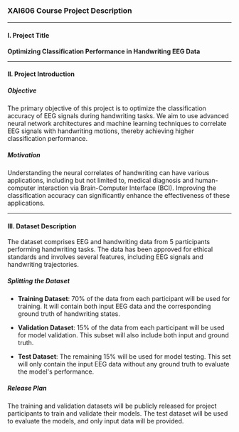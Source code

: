 ### XAI606 Course Project Description

---

#### I. Project Title
**Optimizing Classification Performance in Handwriting EEG Data**

---

#### II. Project Introduction

##### Objective
The primary objective of this project is to optimize the classification accuracy of EEG signals during handwriting tasks. We aim to use advanced neural network architectures and machine learning techniques to correlate EEG signals with handwriting motions, thereby achieving higher classification performance.

##### Motivation
Understanding the neural correlates of handwriting can have various applications, including but not limited to, medical diagnosis and human-computer interaction via Brain-Computer Interface (BCI). Improving the classification accuracy can significantly enhance the effectiveness of these applications.

---

#### III. Dataset Description

The dataset comprises EEG and handwriting data from 5 participants performing handwriting tasks. The data has been approved for ethical standards and involves several features, including EEG signals and handwriting trajectories.

##### Splitting the Dataset
- **Training Dataset**: 70% of the data from each participant will be used for training. It will contain both input EEG data and the corresponding ground truth of handwriting states.
  
- **Validation Dataset**: 15% of the data from each participant will be used for model validation. This subset will also include both input and ground truth.

- **Test Dataset**: The remaining 15% will be used for model testing. This set will only contain the input EEG data without any ground truth to evaluate the model's performance.

##### Release Plan
The training and validation datasets will be publicly released for project participants to train and validate their models. The test dataset will be used to evaluate the models, and only input data will be provided.


